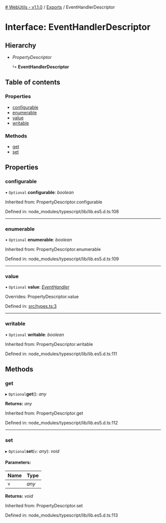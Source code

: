 [# WebUtils - v1.1.0](../README.md) / [Exports](../modules.md) / EventHandlerDescriptor

# Interface: EventHandlerDescriptor

## Hierarchy

* *PropertyDescriptor*

  ↳ **EventHandlerDescriptor**

## Table of contents

### Properties

- [configurable](eventhandlerdescriptor.md#configurable)
- [enumerable](eventhandlerdescriptor.md#enumerable)
- [value](eventhandlerdescriptor.md#value)
- [writable](eventhandlerdescriptor.md#writable)

### Methods

- [get](eventhandlerdescriptor.md#get)
- [set](eventhandlerdescriptor.md#set)

## Properties

### configurable

• `Optional` **configurable**: *boolean*

Inherited from: PropertyDescriptor.configurable

Defined in: node_modules/typescript/lib/lib.es5.d.ts:108

___

### enumerable

• `Optional` **enumerable**: *boolean*

Inherited from: PropertyDescriptor.enumerable

Defined in: node_modules/typescript/lib/lib.es5.d.ts:109

___

### value

• `Optional` **value**: [*EventHandler*](../modules.md#eventhandler)

Overrides: PropertyDescriptor.value

Defined in: [src/types.ts:3](https://github.com/bcheidemann/web-utils/blob/2e6ada2/src/types.ts#L3)

___

### writable

• `Optional` **writable**: *boolean*

Inherited from: PropertyDescriptor.writable

Defined in: node_modules/typescript/lib/lib.es5.d.ts:111

## Methods

### get

▸ `Optional`**get**(): *any*

**Returns:** *any*

Inherited from: PropertyDescriptor.get

Defined in: node_modules/typescript/lib/lib.es5.d.ts:112

___

### set

▸ `Optional`**set**(`v`: *any*): *void*

#### Parameters:

| Name | Type |
| :------ | :------ |
| `v` | *any* |

**Returns:** *void*

Inherited from: PropertyDescriptor.set

Defined in: node_modules/typescript/lib/lib.es5.d.ts:113
